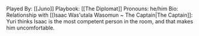 Played By: [[Juno]]
Playbook: [[The Diplomat]]
Pronouns: he/him
Bio: 
Relationship with [[Isaac Was'utala Wasomun ~ The Captain|The Captain]]: Yuri thinks Isaac is the most competent person in the room, and that makes him uncomfortable.